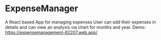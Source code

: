 # ExpenseManager
A React based App for managing expenses
User can add their expenses in details and can view an analysis via chart for months and year.
Demo: https://expensemanagement-82207.web.app/

